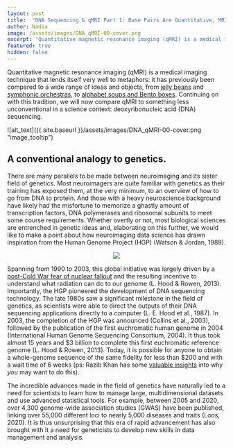 ```yaml
---
layout: post
title:  "DNA Sequencing & qMRI Part 1: Base Pairs Are Quantitative, MRI Is Not."
author: Nadia
image: /assets/images/DNA_qMRI-00-cover.png
excerpt: "Quantitative magnetic resonance imaging (qMRI) is a medical imaging technique that lends itself very well to metaphors: it has previously been compared to a wide range of ideas and objects, from jelly beans and symphonic orchestras, to alphabet soups and Bento boxes."
featured: true
hidden: false
---
```



Quantitative magnetic resonance imaging (qMRI) is a medical imaging technique that lends itself very well to metaphors: it has previously been compared to a wide range of ideas and objects, from [jelly beans](https://agahkarakuzu.github.io/talk/talk15/) and [symphonic orchestras](https://www.youtube.com/watch?v=67GKiK3iFr0), to [alphabet soups and Bento boxes](https://youtu.be/eaaHY_nl7tA). Continuing on with this tradition, we will now compare qMRI to something less unconventional in a science context: deoxyribonucleic acid (DNA) sequencing.


![alt_text]({{ site.baseurl }}/assets/images/DNA_qMRI-00-cover.png "image_tooltip")


## A conventional analogy to genetics.

There are many parallels to be made between neuroimaging and its sister field of genetics. Most neuroimagers are quite familiar with genetics as their training has exposed them, at the very minimum, to an overview of how to go from DNA to protein. And those with a heavy neuroscience background have likely had the misfortune to memorize a ghastly amount of transcription factors, DNA polymerases and ribosomal subunits to meet some course requirements. Whether overtly or not, most biological sciences are entrenched in genetic ideas and, elaborating on this further, we would like to make a point about how neuroimaging data science has drawn inspiration from the Human Genome Project (HGP) (Watson & Jordan, 1989). 

<center> <img src="{{ site.baseurl }}/assets/images/DNA_qMRI-01.png"/> </center>

Spanning from 1990 to 2003, this global initiative was largely driven by a [post-Cold War fear of nuclear fallout](https://web.ornl.gov/sci/techresources/Human_Genome/project/herac2.shtml) and the resulting incentive to understand what radiation can do to our genome (L. Hood & Rowen, 2013). Importantly, the HGP pioneered the development of DNA sequencing technology. The late 1980s saw a significant milestone in the field of genetics, as scientists were able to direct the outputs of their DNA sequencing applications directly to a computer (L. E. Hood et al., 1987). In 2003, the completion of the HGP was announced (Collins et al., 2003), followed by the publication of the first euchromatic human genome in 2004 (International Human Genome Sequencing Consortium, 2004). It thus took almost 15 years and $3 billion to complete this first euchromatic reference genome (L. Hood & Rowen, 2013). Today, it is possible for anyone to obtain a whole-genome sequence of the same fidelity for less than $200 and with a wait time of 6 weeks (ps: Razib Khan has some [valuable insights](https://razib.substack.com/p/so-you-want-to-test-your-dna) into why _you_ may want to do this).

The incredible advances made in the field of genetics have naturally led to a need for scientists to learn how to manage large, multidimensional datasets and use advanced statistical tools. For example, between 2005 and 2020, over 4,300 genome-wide association studies (GWAS) have been published, linking over 55,000 different loci to nearly 5,000 diseases and traits (Loos, 2020). It is thus unsurprising that this era of rapid advancement has also brought with it a need for geneticists to develop new skills in data management and analysis.
